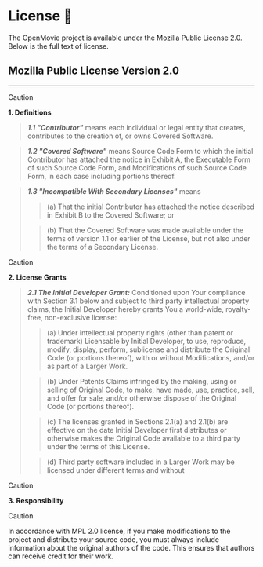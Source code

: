 # License 📄
The OpenMovie project is available under the Mozilla Public License 2.0. Below is the full text of license.

## Mozilla Public License Version 2.0
----------------------------------
> [!CAUTION]
> **1. Definitions**
>
>> ***1.1 "Contributor"*** means each individual or legal entity that creates, contributes to the creation of, or owns Covered Software.
>
>> ***1.2 "Covered Software"*** means Source Code Form to which the initial Contributor has attached the notice in Exhibit A, the Executable Form of such Source Code Form, and Modifications of such Source Code Form, in each case including portions thereof.
>
>> ***1.3 "Incompatible With Secondary Licenses"*** means
>>> (a) That the initial Contributor has attached the notice described in Exhibit B to the Covered Software; or
>>
>>> (b) That the Covered Software was made available under the terms of version 1.1 or earlier of the License, but not also under the terms of a Secondary License.

>[!CAUTION]
> **2. License Grants**
>
>> ***2.1 The Initial Developer Grant:*** Conditioned upon Your compliance with Section 3.1 below and subject to third party intellectual property claims, the Initial Developer hereby grants You a world-wide, royalty-free, non-exclusive license:
>>
>>> (a) Under intellectual property rights (other than patent or trademark) Licensable by Initial Developer, to use, reproduce, modify, display, perform, sublicense and distribute the Original Code (or portions thereof), with or without Modifications, and/or as part of a Larger Work.
>>
>>> (b) Under Patents Claims infringed by the making, using or selling of Original Code, to make, have made, use, practice, sell, and offer for sale, and/or otherwise dispose of the Original Code (or portions thereof).
>>
>>> (c) The licenses granted in Sections 2.1(a) and 2.1(b) are effective on the date Initial Developer first distributes or otherwise makes the Original Code available to a third party under the terms of this License.
>>
>>> (d) Third party software included in a Larger Work may be licensed under different terms and without

> [!CAUTION]
> **3. Responsibility**

> [!CAUTION]
> In accordance with MPL 2.0 license, if you make modifications to the project and distribute your source code, you must always include information about the original authors of the code. This ensures that authors can receive credit for their work.
